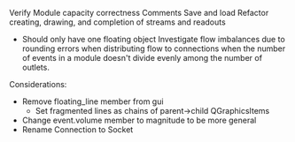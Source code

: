 Verify Module capacity correctness
Comments
Save and load
Refactor creating, drawing, and completion of streams and readouts
- Should only have one floating object
Investigate flow imbalances due to rounding errors when distributing flow to connections 
when the number of events in a module doesn't divide evenly among the number of outlets.

Considerations:
- Remove floating_line member from gui
    - Set fragmented lines as chains of parent->child QGraphicsItems
- Change event.volume member to magnitude to be more general
- Rename Connection to Socket